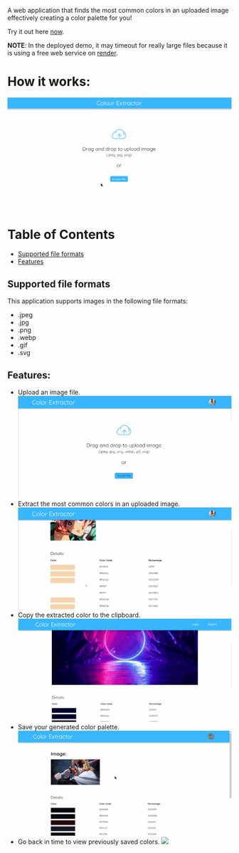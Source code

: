 A web application that finds the most common colors in an uploaded image
effectively creating a color palette for you!

Try it out here [now](https://image-color-app.onrender.com).

**NOTE**: In the deployed demo, it may timeout for really large files because it is using a free web service on [render](https://render.com/).

# How it works:
![](static/assets/demos/solution_demo.gif)

# Table of Contents
- [Supported file formats](#supported-file-formats)
- [Features](#features)

## Supported file formats
This application supports images in the following file formats: 
- .jpeg 
- .jpg 
- .png 
- .webp 
- .gif
- .svg

## Features:
- Upload an image file.
![](static/assets/demos/upload-demo.gif)
- Extract the most common colors in an uploaded image.
![](static/assets/demos/extract-demo.gif)
- Copy the extracted color to the clipboard.
![](static/assets/demos/demo-1.gif)
- Save your generated color palette.
![](static/assets/demos/demo-2.gif)
- Go back in time to view previously saved colors.
![](static/assets/demos/saving-demo.gif)